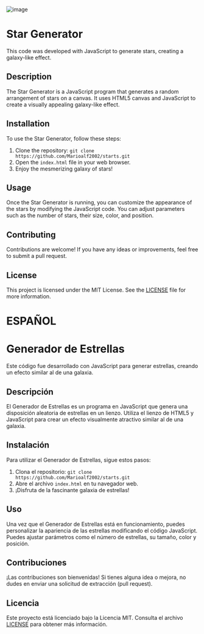 ![image](https://github.com/Marioalf2002/starts/assets/52926248/cfbe5df5-2525-49ff-af42-36d3f64914fc)

# Star Generator

This code was developed with JavaScript to generate stars, creating a galaxy-like effect.

## Description

The Star Generator is a JavaScript program that generates a random arrangement of stars on a canvas. It uses HTML5 canvas and JavaScript to create a visually appealing galaxy-like effect.

## Installation

To use the Star Generator, follow these steps:

1. Clone the repository: `git clone https://github.com/Marioalf2002/starts.git`
2. Open the `index.html` file in your web browser.
3. Enjoy the mesmerizing galaxy of stars!

## Usage

Once the Star Generator is running, you can customize the appearance of the stars by modifying the JavaScript code. You can adjust parameters such as the number of stars, their size, color, and position.

## Contributing

Contributions are welcome! If you have any ideas or improvements, feel free to submit a pull request.

## License

This project is licensed under the MIT License. See the [LICENSE](https://github.com/Marioalf2002/starts/edit/main/LICENCE.md) file for more information.

# ESPAÑOL

# Generador de Estrellas

Este código fue desarrollado con JavaScript para generar estrellas, creando un efecto similar al de una galaxia.

## Descripción

El Generador de Estrellas es un programa en JavaScript que genera una disposición aleatoria de estrellas en un lienzo. Utiliza el lienzo de HTML5 y JavaScript para crear un efecto visualmente atractivo similar al de una galaxia.

## Instalación

Para utilizar el Generador de Estrellas, sigue estos pasos:

1. Clona el repositorio: `git clone https://github.com/Marioalf2002/starts.git`
2. Abre el archivo `index.html` en tu navegador web.
3. ¡Disfruta de la fascinante galaxia de estrellas!

## Uso

Una vez que el Generador de Estrellas está en funcionamiento, puedes personalizar la apariencia de las estrellas modificando el código JavaScript. Puedes ajustar parámetros como el número de estrellas, su tamaño, color y posición.

## Contribuciones

¡Las contribuciones son bienvenidas! Si tienes alguna idea o mejora, no dudes en enviar una solicitud de extracción (pull request).

## Licencia

Este proyecto está licenciado bajo la Licencia MIT. Consulta el archivo [LICENSE](https://github.com/Marioalf2002/starts/edit/main/LICENCE.md) para obtener más información.
